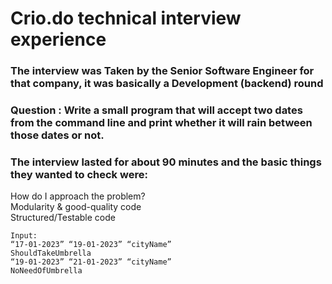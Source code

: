 # Crio.do technical interview experience

### The interview was Taken by the Senior Software Engineer for that company, it was basically a Development (backend) round <br>
### Question : Write a small program that will accept two dates from the command line and print whether it will rain between those dates or not.

### The interview lasted for about 90 minutes and the basic things they wanted to check were: 
How do I approach the problem?<br>
Modularity & good-quality code<br>
Structured/Testable code<br>

```
Input:
“17-01-2023” “19-01-2023” “cityName”
ShouldTakeUmbrella
“19-01-2023” “21-01-2023” “cityName”
NoNeedOfUmbrella

```
